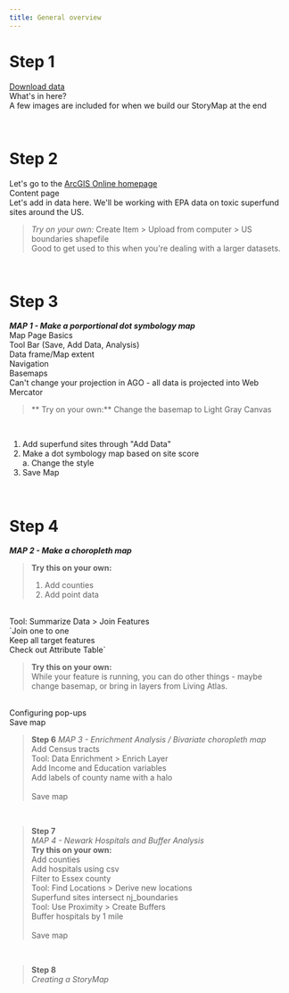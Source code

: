 ```yaml
---
title: General overview
---
```


# **Step 1** <br>
[Download data](https://nuwildcat-my.sharepoint.com/:u:/g/personal/mfn2245_ads_northwestern_edu/EU9glLqMxHtOiAmaHzsw4nEBvccaIEKsslrS14rQC7odcg?e=3amqNy)<br>
What's in here? <br>
A few images are included for when we build our StoryMap at the end

<br>

# **Step 2** <br>
Let's go to the [ArcGIS Online homepage](https://northwestern.maps.arcgis.com/home/index.html) <br> 
Content page <br>
Let's add in data here. We'll be working with EPA data on toxic superfund sites around the US. <br>
> *Try on your own:* Create Item > Upload from computer > US boundaries shapefile <br>
Good to get used to this when you're dealing with a larger datasets.

<br>

# **Step 3**
***MAP 1 - Make a porportional dot symbology map*** <br>
Map Page Basics <br>
     Tool Bar (Save, Add Data, Analysis) <br>
     Data frame/Map extent <br>
     Navigation <br>
     Basemaps <br>
     Can't change your projection in AGO - all data is projected into Web Mercator <br>
> ** Try on your own:** Change the basemap to Light Gray Canvas <br>

<br> 

1. Add superfund sites through "Add Data" <br>
2. Make a dot symbology map based on site score <br>
     a. Change the style
3. Save Map 

<br>

# **Step 4** 
***MAP 2 - Make a choropleth map*** <br>
> **Try this on your own:** <br>
> 	1. Add counties <br>
>	2. Add point data <br>
<br>
Tool: Summarize Data > Join Features <br>
`Join one to one <br>
Keep all target features <br>
Check out Attribute Table` <br>
 
> **Try this on your own:** <br>
While your feature is running, you can do other things - maybe change basemap, or bring in layers from Living Atlas. <br>
<br>
Configuring pop-ups
<br>
Save map


> **Step 6** 
> *MAP 3 - Enrichment Analysis / Bivariate choropleth map* <br>
> Add Census tracts <br>
> Tool: Data Enrichment > Enrich Layer <br>
> 	Add Income and Education variables <br>
> Add labels of county name with a halo <br>
> <br>
> Save map 

<br>

> **Step 7** <br>
> *MAP 4 - Newark Hospitals and Buffer Analysis* <br>
> **Try this on your own:** <br>
> 	Add counties <br>
> Add hospitals using csv <br>
> 	Filter to Essex county <br>
> Tool: Find Locations > Derive new locations <br>
> 	Superfund sites intersect nj_boundaries <br>
> Tool: Use Proximity > Create Buffers <br>
> 	Buffer hospitals by 1 mile <br>
> <br>
> Save map

<br>

> **Step 8** <br>
> *Creating a StoryMap*
